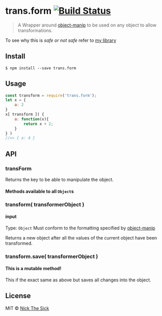 # trans.form [![Build Status](https://travis-ci.org/nperez0111/trans.form.svg?branch=master)](https://travis-ci.org/nperez0111/trans.form)

> A Wrapper around [object-manip](https://github.com/nperez0111/object-manip) to be used on any object to allow transformations.

To see why this is _safe or not safe_ refer to [my library](https://github.com/nperez0111/objExtender#is-this-safe)


## Install

```
$ npm install --save trans.form
```


## Usage

```js
const transform = require('trans.form');
let x = {
	a: 2
}
x[ transform ]( {
	a: function(x){
    	return x + 2;
    }
} )
//=> { a: 4 }
```


## API

### transForm

Returns the key to be able to manipulate the object.

#### Methods available to all `Object`s

### transform( transformerObject )

#### input
Type: `Object`
Must conform to the formatting specified by [object-manip](https://github.com/nperez0111/object-manip#usage)

Returns a new object after all the values of the current object have been transformed.

### transform.save( transformerObject )

#### This is a mutable method!
This if the exact same as above but saves all changes into the object. 

## License

MIT © [Nick The Sick](http://nickthesick.com)

